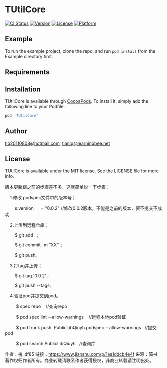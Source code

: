 # TUtilCore

[![CI Status](https://img.shields.io/travis/tlq20110808@hotmail.com/TUtilCore.svg?style=flat)](https://travis-ci.org/tlq20110808@hotmail.com/TUtilCore)
[![Version](https://img.shields.io/cocoapods/v/TUtilCore.svg?style=flat)](https://cocoapods.org/pods/TUtilCore)
[![License](https://img.shields.io/cocoapods/l/TUtilCore.svg?style=flat)](https://cocoapods.org/pods/TUtilCore)
[![Platform](https://img.shields.io/cocoapods/p/TUtilCore.svg?style=flat)](https://cocoapods.org/pods/TUtilCore)

## Example

To run the example project, clone the repo, and run `pod install` from the Example directory first.

## Requirements

## Installation

TUtilCore is available through [CocoaPods](https://cocoapods.org). To install
it, simply add the following line to your Podfile:

```ruby
pod 'TUtilCore'
```

## Author

tlq20110808@hotmail.com, tianlq@learningbee.net

## License

TUtilCore is available under the MIT license. See the LICENSE file for more info.


版本更新跟之前的步骤差不多，这就简单说一下步骤：

    1.修改.podspec文件中的版本号；

        s.version      = "0.0.2" //修改0.0.2版本，不能是之前的版本，要不提交不成功

    2.上传到远程仓库；

        $ git add . ;  

        $ git commit -m “XX”  ; 

        $ git push。

    3.打tag并上传；

        $ git tag '0.0.2' ;    

        $ git push --tags;

    4.验证pod并提交到pod。

         $ spec repo    //查询repo

         $ pod spec lint --allow-warnings    //远程本地pod验证

         $ pod trunk push  PublicLibQiuyh.podspec --allow-warnings   //提交pod

         $ pod search PublicLibQiuyh   //查询库

作者：槐_df85
链接：https://www.jianshu.com/p/1aa1ddcb4e4f
来源：简书
著作权归作者所有。商业转载请联系作者获得授权，非商业转载请注明出处。
